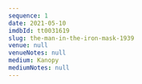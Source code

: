 ```yaml
---
sequence: 1
date: 2021-05-10
imdbId: tt0031619
slug: the-man-in-the-iron-mask-1939
venue: null
venueNotes: null
medium: Kanopy
mediumNotes: null
---
```



